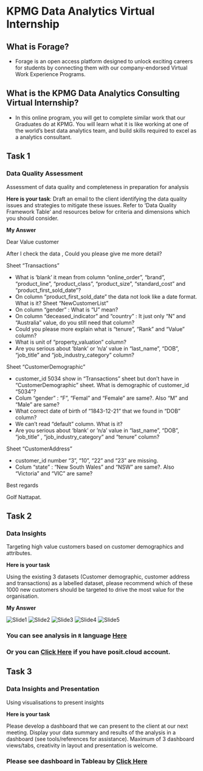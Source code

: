 # KPMG Data Analytics Virtual Internship

## What is Forage?
- Forage is an open access platform designed to unlock exciting careers for students by connecting them with our company-endorsed Virtual Work Experience Programs.

## What is the KPMG Data Analytics Consulting Virtual Internship?
- In this online program, you will get to complete similar work that our Graduates do at KPMG. You will learn what it is like working at one of the world’s best data analytics team, and build skills required to excel as a analytics consultant.

## Task 1
### Data Quality Assessment
Assessment of data quality and completeness in preparation for analysis

**Here is your task**:
Draft an email to the client identifying the data quality issues and strategies to mitigate these issues. Refer to ‘Data Quality Framework Table’ and resources below for criteria and dimensions which you should consider.

**My Answer**

Dear Value customer

After I check the data , Could you please give me more detail?

Sheet “Transactions”
-	What is ‘blank’ it mean from column “online_order”, “brand”, “product_line”,  “product_class”, “product_size”, “standard_cost” and  “product_first_sold_date”?
-	On column “product_first_sold_date” the data not look like a date format. What is it? 
Sheet “NewCustomerList”
-	On column “gender” :  What is “U” mean?
-	On column “deceased_indicator” and “country” : It just only “N” and “Australia” value, do you still need that column?
-	Could you please more explain what is “tenure”, “Rank” and “Value” column?
-	What is unit of “property_valuation” column?
-	 Are you serious about ‘blank’ or ’n/a’ value in “last_name”, “DOB”, “job_title” and “job_industry_category” column?

Sheet “CustomerDemographic”
-	customer_id 5034 show in “Transactions” sheet but don’t have in “CustomerDemographic” sheet. What is demographic of customer_id “5034”?
-	Colum “gender” : “F”, “Femal” and “Female” are same?. Also “M” and “Male” are same?
-	What correct date of birth of “1843-12-21” that we found in “DOB” column?
-	We can’t read “default” column. What is it?
-	 Are you serious about ‘blank’ or ’n/a’ value in “last_name”, “DOB”, “job_title” , “job_industry_category” and “tenure” column?

Sheet “CustomerAddress”
-	customer_id number “3”, “10”, “22” and “23” are missing.
-	Colum “state” : “New South Wales” and “NSW” are same?. Also “Victoria” and “VIC” are same?

Best regards

Golf Nattapat.

## Task 2

### Data Insights

Targeting high value customers based on customer demographics and attributes.

**Here is your task**

Using the existing 3 datasets (Customer demographic, customer address and transactions) as a labelled dataset, please recommend which of these 1000 new customers should be targeted to drive the most value for the organisation. 

**My Answer**

![Slide1](https://user-images.githubusercontent.com/77894515/232273276-1cbe48f2-f808-4714-b85b-c26a13c584fd.PNG)
![Slide2](https://user-images.githubusercontent.com/77894515/232273279-ea563217-9361-45cb-98bd-7ff1efb286b2.PNG)
![Slide3](https://user-images.githubusercontent.com/77894515/232273283-fb28cf04-75e6-4698-82b2-9d894dfa857c.PNG)
![Slide4](https://user-images.githubusercontent.com/77894515/232273291-da16632c-f1c9-4fa9-b08e-afa8001be0d5.PNG)
![Slide5](https://user-images.githubusercontent.com/77894515/232273293-41da0dff-60ef-4f6d-b02c-4a3df7504e4b.PNG)

### You can see analysis in `R` language  [Here](https://github.com/golfung/Training/blob/main/KPMG_Data_Analytics_Virtual_Internship/Module_2_RAnalysis/KPMG_Analysis.R)
### Or you can [Click Here](https://posit.cloud/content/5189441) if you have posit.cloud account.

## Task 3

### Data Insights and Presentation

Using visualisations to present insights

**Here is your task**

Please develop a dashboard that we can present to the client at our next meeting. Display your data summary and results of the analysis in a dashboard (see tools/references for assistance).  Maximum of 3 dashboard views/tabs, creativity in layout and presentation is welcome.


### Please see dashboard in Tableau by [Click Here](https://public.tableau.com/views/SprocketCentral_16737863115910/Dashboard1?:language=en-US&:display_count=n&:origin=viz_share_link)  
